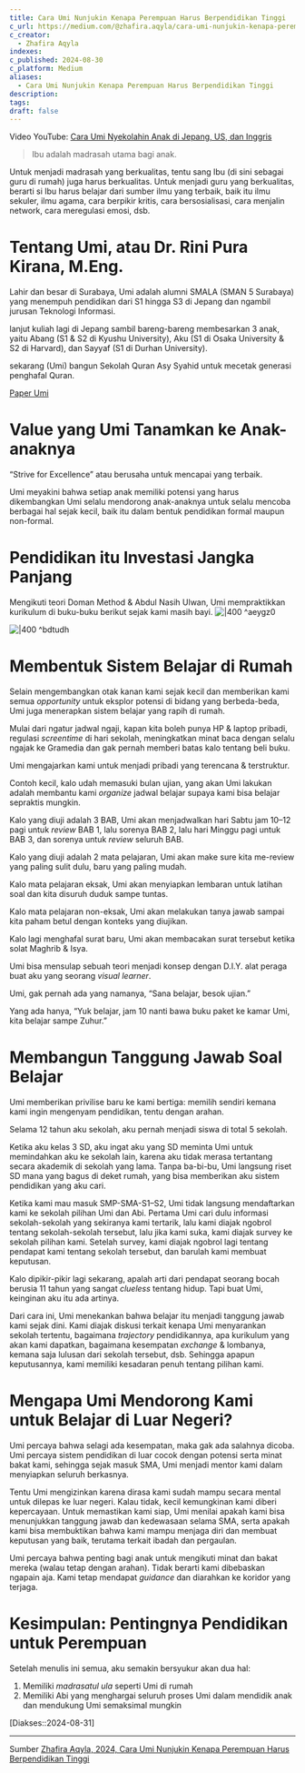 ```yaml
---
title: Cara Umi Nunjukin Kenapa Perempuan Harus Berpendidikan Tinggi
c_url: https://medium.com/@zhafira.aqyla/cara-umi-nunjukin-kenapa-perempuan-harus-berpendidikan-tinggi-f5421abc9ae0
c_creator:
  - Zhafira Aqyla
indexes: 
c_published: 2024-08-30
c_platform: Medium
aliases:
  - Cara Umi Nunjukin Kenapa Perempuan Harus Berpendidikan Tinggi
description: 
tags: 
draft: false
---
```

Video YouTube: [Cara Umi Nyekolahin Anak di Jepang, US, dan Inggris](https://www.youtube.com/watch?v=h_NOiD49jws)

> Ibu adalah madrasah utama bagi anak.

Untuk menjadi madrasah yang berkualitas, tentu sang Ibu (di sini sebagai guru di rumah) juga harus berkualitas. Untuk menjadi guru yang berkualitas, berarti si Ibu harus belajar dari sumber ilmu yang terbaik, baik itu ilmu sekuler, ilmu agama, cara berpikir kritis, cara bersosialisasi, cara menjalin network, cara meregulasi emosi, dsb.


# Tentang Umi, atau Dr. Rini Pura Kirana, M.Eng.
Lahir dan besar di Surabaya, Umi adalah alumni SMALA (SMAN 5 Surabaya) yang menempuh pendidikan dari S1 hingga S3 di Jepang dan ngambil jurusan Teknologi Informasi.

lanjut kuliah lagi di Jepang sambil bareng-bareng membesarkan 3 anak, yaitu Abang (S1 & S2 di Kyushu University), Aku (S1 di Osaka University & S2 di Harvard), dan Sayyaf (S1 di Durhan University).

sekarang (Umi) bangun Sekolah Quran Asy Syahid untuk mecetak generasi penghafal Quran.

[Paper Umi](https://www.researchgate.net/scientific-contributions/Rini-Pura-Kirana-70295913)


# Value yang Umi Tanamkan ke Anak-anaknya
“Strive for Excellence” atau berusaha untuk mencapai yang terbaik.

Umi meyakini bahwa setiap anak memiliki potensi yang harus dikembangkan
Umi selalu mendorong anak-anaknya untuk selalu mencoba berbagai hal sejak kecil, baik itu dalam bentuk pendidikan formal maupun non-formal.


# Pendidikan itu Investasi Jangka Panjang
Mengikuti teori Doman Method & Abdul Nasih Ulwan, Umi mempraktikkan kurikulum di buku-buku berikut sejak kami masih bayi.
![|400](https://miro.medium.com/v2/resize:fit:700/1*Q0GewqV4idTmOPkZy-ZP3A.jpeg) ^aeygz0

![|400](https://miro.medium.com/v2/resize:fit:700/1*jBKa5x3sBqssyZb5Uw0Adg.jpeg) ^bdtudh

# Membentuk Sistem Belajar di Rumah
Selain mengembangkan otak kanan kami sejak kecil dan memberikan kami semua _opportunity_ untuk eksplor potensi di bidang yang berbeda-beda, Umi juga menerapkan sistem belajar yang rapih di rumah.

Mulai dari ngatur jadwal ngaji, kapan kita boleh punya HP & laptop pribadi, regulasi _screentime_ di hari sekolah, meningkatkan minat baca dengan selalu ngajak ke Gramedia dan gak pernah memberi batas kalo tentang beli buku.

Umi mengajarkan kami untuk menjadi pribadi yang terencana & terstruktur.

Contoh kecil, kalo udah memasuki bulan ujian, yang akan Umi lakukan adalah membantu kami _organize_ jadwal belajar supaya kami bisa belajar sepraktis mungkin.

Kalo yang diuji adalah 3 BAB, Umi akan menjadwalkan hari Sabtu jam 10–12 pagi untuk _review_ BAB 1, lalu sorenya BAB 2, lalu hari Minggu pagi untuk BAB 3, dan sorenya untuk _review_ seluruh BAB.

Kalo yang diuji adalah 2 mata pelajaran, Umi akan make sure kita me-review yang paling sulit dulu, baru yang paling mudah.

Kalo mata pelajaran eksak, Umi akan menyiapkan lembaran untuk latihan soal dan kita disuruh duduk sampe tuntas.

Kalo mata pelajaran non-eksak, Umi akan melakukan tanya jawab sampai kita paham betul dengan konteks yang diujikan.

Kalo lagi menghafal surat baru, Umi akan membacakan surat tersebut ketika solat Maghrib & Isya.

Umi bisa mensulap sebuah teori menjadi konsep dengan D.I.Y. alat peraga buat aku yang seorang _visual learner_.

Umi, gak pernah ada yang namanya, “Sana belajar, besok ujian.”

Yang ada hanya, “Yuk belajar, jam 10 nanti bawa buku paket ke kamar Umi, kita belajar sampe Zuhur.”

# Membangun Tanggung Jawab Soal Belajar
Umi memberikan privilise baru ke kami bertiga: memilih sendiri kemana kami ingin mengenyam pendidikan, tentu dengan arahan.

Selama 12 tahun aku sekolah, aku pernah menjadi siswa di total 5 sekolah.

Ketika aku kelas 3 SD, aku ingat aku yang SD meminta Umi untuk memindahkan aku ke sekolah lain, karena aku tidak merasa tertantang secara akademik di sekolah yang lama. Tanpa ba-bi-bu, Umi langsung riset SD mana yang bagus di deket rumah, yang bisa memberikan aku sistem pendidikan yang aku cari.

Ketika kami mau masuk SMP-SMA-S1–S2, Umi tidak langsung mendaftarkan kami ke sekolah pilihan Umi dan Abi. Pertama Umi cari dulu informasi sekolah-sekolah yang sekiranya kami tertarik, lalu kami diajak ngobrol tentang sekolah-sekolah tersebut, lalu jika kami suka, kami diajak survey ke sekolah pilihan kami. Setelah survey, kami diajak ngobrol lagi tentang pendapat kami tentang sekolah tersebut, dan barulah kami membuat keputusan.

Kalo dipikir-pikir lagi sekarang, apalah arti dari pendapat seorang bocah berusia 11 tahun yang sangat _clueless_ tentang hidup. Tapi buat Umi, keinginan aku itu ada artinya.

Dari cara ini, Umi menekankan bahwa belajar itu menjadi tanggung jawab kami sejak dini. Kami diajak diskusi terkait kenapa Umi menyarankan sekolah tertentu, bagaimana _trajectory_ pendidikannya, apa kurikulum yang akan kami dapatkan, bagaimana kesempatan _exchange_ & lombanya, kemana saja lulusan dari sekolah tersebut, dsb. Sehingga apapun keputusannya, kami memiliki kesadaran penuh tentang pilihan kami.

# Mengapa Umi Mendorong Kami untuk Belajar di Luar Negeri?
Umi percaya bahwa selagi ada kesempatan, maka gak ada salahnya dicoba. Umi percaya sistem pendidikan di luar cocok dengan potensi serta minat bakat kami, sehingga sejak masuk SMA, Umi menjadi mentor kami dalam menyiapkan seluruh berkasnya.

Tentu Umi mengizinkan karena dirasa kami sudah mampu secara mental untuk dilepas ke luar negeri. Kalau tidak, kecil kemungkinan kami diberi kepercayaan. Untuk memastikan kami siap, Umi menilai apakah kami bisa menunjukkan tanggung jawab dan kedewasaan selama SMA, serta apakah kami bisa membuktikan bahwa kami mampu menjaga diri dan membuat keputusan yang baik, terutama terkait ibadah dan pergaulan.

Umi percaya bahwa penting bagi anak untuk mengikuti minat dan bakat mereka (walau tetap dengan arahan). Tidak berarti kami dibebaskan ngapain aja. Kami tetap mendapat _guidance_ dan diarahkan ke koridor yang terjaga.
# Kesimpulan: Pentingnya Pendidikan untuk Perempuan
Setelah menulis ini semua, aku semakin bersyukur akan dua hal:
1. Memiliki _madrasatul ula_ seperti Umi di rumah
2. Memiliki Abi yang menghargai seluruh proses Umi dalam mendidik anak dan mendukung Umi semaksimal mungkin

[Diakses::2024-08-31]



---
Sumber [Zhafira Aqyla, 2024, Cara Umi Nunjukin Kenapa Perempuan Harus Berpendidikan Tinggi](https://medium.com/@zhafira.aqyla/cara-umi-nunjukin-kenapa-perempuan-harus-berpendidikan-tinggi-f5421abc9ae0)